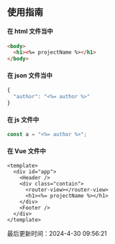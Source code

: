 <!--
 * @Description: ejs 在不同文件中输入方式
 * @Author: panrui
 * @Date: 2021-10-14 15:13:31
 * @LastEditTime: 2021-10-14 15:24:54
 * @LastEditors: panrui
 * 不忘初心,不负梦想
-->

## 使用指南

#### 在 html 文件当中

```html
<body>
  <h1><%= projectName %></h1>
</body>
```

#### 在 json 文件当中

```js
{
  "author": "<%= author %>"
}
```

#### 在 js 文件中

```js
const a = "<%= author %>";
```

#### 在 Vue 文件中

```vue
<template>
  <div id="app">
    <Header />
    <div class="contain">
      <router-view></router-view>
      <h1><%= projectName %></h1>
    </div>
    <Footer />
  </div>
</template>
```


最后更新时间：2024-4-30 09:56:21